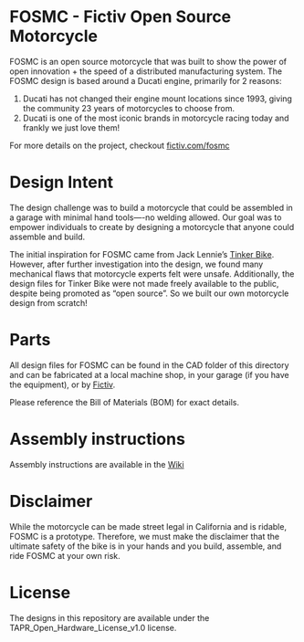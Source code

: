 # FOSMC - Fictiv Open Source Motorcycle
FOSMC is an open source motorcycle that was built to show the power of open innovation + the speed of a distributed manufacturing system. The FOSMC design is based around a Ducati engine, primarily for 2 reasons:

1. Ducati has not changed their engine mount locations since 1993, giving the community 23 years of motorcycles to choose from.
2. Ducati is one of the most iconic brands in motorcycle racing today and frankly we just love them!

For more details on the project, checkout [fictiv.com/fosmc](http://fictiv.com/fosmc)

# Design Intent
The design challenge was to build a motorcycle that could be assembled in a garage with minimal hand tools—-no welding allowed. Our goal was to empower individuals to create by designing a motorcycle that anyone could assemble and build.

The initial inspiration for FOSMC came from Jack Lennie’s [Tinker Bike](http://www.jacklenniedesigner.com/tinker). However, after further investigation into the design, we found many mechanical flaws that motorcycle experts felt were unsafe. Additionally, the design files for Tinker Bike were not made freely available to the public, despite being promoted as “open source”. So we built our own motorcycle design from scratch!

# Parts
All design files for FOSMC can be found in the CAD folder of this directory and can be fabricated at a local machine shop, in your garage (if you have the equipment), or by [Fictiv](http://fictiv.com).

Please reference the Bill of Materials (BOM) for exact details.

# Assembly instructions
Assembly instructions are available in the [Wiki](https://github.com/fictiv/FOSMC/wiki)

# Disclaimer
While the motorcycle can be made street legal in California and is ridable, FOSMC is a prototype. Therefore, we must make the disclaimer that the ultimate safety of the bike is in your hands and you build, assemble, and ride FOSMC at your own risk.

# License
The designs in this repository are available under the TAPR_Open_Hardware_License_v1.0 license.

